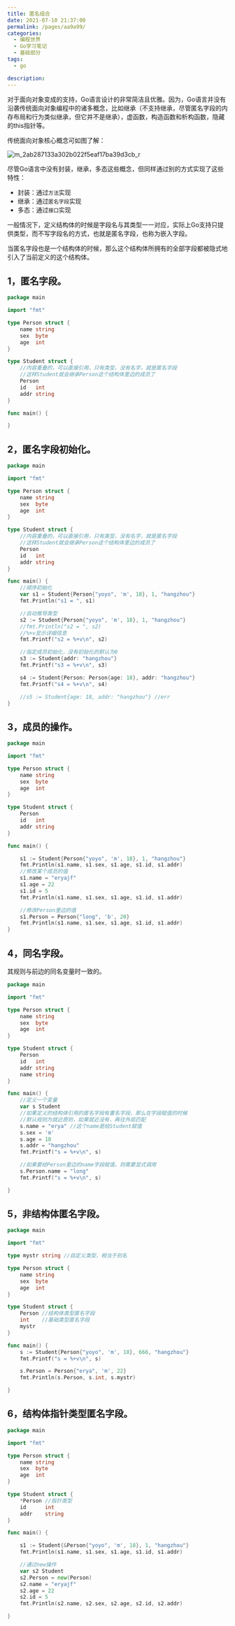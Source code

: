 ```yaml
---
title: 匿名组合
date: 2021-07-10 21:37:00
permalink: /pages/aa9a99/
categories: 
  - 编程世界
  - Go学习笔记
  - 基础部分
tags: 
  - go

description: 
---
```


对于面向对象变成的支持，Go语言设计的非常简洁且优雅。因为，Go语言并没有沿袭传统面向对象编程中的诸多概念，比如继承（不支持继承，尽管匿名字段的内存布局和行为类似继承，但它并不是继承），虚函数，构造函数和析构函数，隐藏的this指针等。

传统面向对象核心概念可如图了解：

![m_2ab287133a302b022f5eaf17ba39d3cb_r](http://t.eryajf.net/imgs/2021/09/c300859e9bea1787.jpg)

尽管Go语言中没有封装，继承，多态这些概念，但同样通过别的方式实现了这些特性：

- 封装：通过`方法`实现
- 继承：通过`匿名字段`实现
- 多态：通过`接口`实现

一般情况下，定义结构体的时候是字段名与其类型一一对应，实际上Go支持只提供类型，而不写字段名的方式，也就是匿名字段，也称为嵌入字段。

当匿名字段也是一个结构体的时候，那么这个结构体所拥有的全部字段都被隐式地引入了当前定义的这个结构体。


## 1，匿名字段。

```go
package main

import "fmt"

type Person struct {
	name string
	sex  byte
	age  int
}

type Student struct {
	//内容重叠的，可以直接引用，只有类型，没有名字，就是匿名字段
	//这样Student就会继承Person这个结构体里边的成员了
	Person
	id   int
	addr string
}

func main() {

}
```

## 2，匿名字段初始化。

```go
package main

import "fmt"

type Person struct {
	name string
	sex  byte
	age  int
}

type Student struct {
	//内容重叠的，可以直接引用，只有类型，没有名字，就是匿名字段
	//这样Student就会继承Person这个结构体里边的成员了
	Person
	id   int
	addr string
}

func main() {
	//顺序初始化
	var s1 = Student{Person{"yoyo", 'm', 18}, 1, "hangzhou"}
	fmt.Println("s1 = ", s1)

	//自动推导类型
	s2 := Student{Person{"yoyo", 'm', 18}, 1, "hangzhou"}
	//fmt.Println("s2 = ", s2)
	//%+v显示详细信息
	fmt.Printf("s2 = %+v\n", s2)

	//指定成员初始化，没有初始化的默认为0
	s3 := Student{addr: "hangzhou"}
	fmt.Printf("s3 = %+v\n", s3)

	s4 := Student{Person: Person{age: 18}, addr: "hangzhou"}
	fmt.Printf("s4 = %+v\n", s4)

	//s5 := Student{age: 18, addr: "hangzhou"} //err
}
```

## 3，成员的操作。

```go
package main

import "fmt"

type Person struct {
	name string
	sex  byte
	age  int
}

type Student struct {
	Person
	id   int
	addr string
}

func main() {

	s1 := Student{Person{"yoyo", 'm', 18}, 1, "hangzhou"}
	fmt.Println(s1.name, s1.sex, s1.age, s1.id, s1.addr)
	//修改某个成员的值
	s1.name = "eryajf"
	s1.age = 22
	s1.id = 5
	fmt.Println(s1.name, s1.sex, s1.age, s1.id, s1.addr)

	//修改Person里边的值
	s1.Person = Person{"long", 'b', 20}
	fmt.Println(s1.name, s1.sex, s1.age, s1.id, s1.addr)
}
```

## 4，同名字段。

其规则与前边的同名变量时一致的。

```go
package main

import "fmt"

type Person struct {
	name string
	sex  byte
	age  int
}

type Student struct {
	Person
	id   int
	addr string
	name string
}

func main() {
	//定义一个变量
	var s Student
	//如果定义的结构体引用的匿名字段有重名字段，那么在字段赋值的时候
	//默认规则为就近原则，如果就近没有，再往外层匹配
	s.name = "erya" //这个name是给Student赋值
	s.sex = 'm'
	s.age = 18
	s.addr = "hangzhou"
	fmt.Printf("s = %+v\n", s)

	//如果要给Person里边的name字段赋值，则需要显式调用
	s.Person.name = "long"
	fmt.Printf("s = %+v\n", s)

}
```

## 5，非结构体匿名字段。

```go
package main

import "fmt"

type mystr string //自定义类型，相当于别名

type Person struct {
	name string
	sex  byte
	age  int
}

type Student struct {
	Person //结构体类型匿名字段
	int    //基础类型匿名字段
	mystr
}

func main() {
	s := Student{Person{"yoyo", 'm', 18}, 666, "hangzhou"}
	fmt.Printf("s = %+v\n", s)

	s.Person = Person{"erya", 'm', 22}
	fmt.Println(s.Person, s.int, s.mystr)

}
```

## 6，结构体指针类型匿名字段。

```go
package main

import "fmt"

type Person struct {
	name string
	sex  byte
	age  int
}

type Student struct {
	*Person //指针类型
	id      int
	addr    string
}

func main() {

	s1 := Student{&Person{"yoyo", 'm', 18}, 1, "hangzhou"}
	fmt.Println(s1.name, s1.sex, s1.age, s1.id, s1.addr)

	//通过new操作
	var s2 Student
	s2.Person = new(Person)
	s2.name = "eryajf"
	s2.age = 22
	s2.id = 5
	fmt.Println(s2.name, s2.sex, s2.age, s2.id, s2.addr)

}
```
